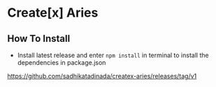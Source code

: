 # Create[x] Aries

## How To Install
- Install latest release and enter
```npm install``` in terminal to install the dependencies in package.json

https://github.com/sadhikatadinada/createx-aries/releases/tag/v1
